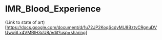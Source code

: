 # IMR_Blood_Experience

(Link to state of art)[https://docs.google.com/document/d/1u72JP2KoqScdyMU8BztvCRgnuDVUwo6Lx4VMBlH3cU8/edit?usp=sharing]
